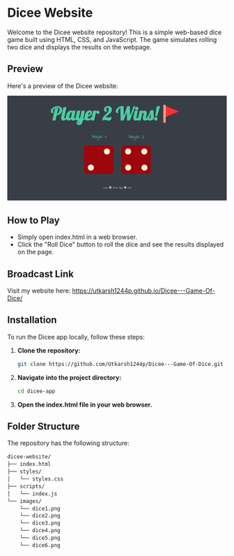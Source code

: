 # Dicee Website

Welcome to the Dicee website repository! This is a simple web-based dice game built using HTML, CSS, and JavaScript. The game simulates rolling two dice and displays the results on the webpage.

## Preview

Here's a preview of the Dicee website:

![Dicee Website Preview](images/dicee-preview.png)

## How to Play
* Simply open index.html in a web browser.
* Click the "Roll Dice" button to roll the dice and see the results displayed on the page.

## Broadcast Link

Visit my website here: https://utkarsh1244p.github.io/Dicee---Game-Of-Dice/

## Installation

To run the Dicee app locally, follow these steps:

1. **Clone the repository:**

   ```bash
   git clone https://github.com/Utkarsh1244p/Dicee---Game-Of-Dice.git

2. **Navigate into the project directory:**

   ```bash
   cd dicee-app

3. **Open the index.html file in your web browser.**

## Folder Structure
The repository has the following structure:
```bash
dicee-website/
├── index.html
├── styles/
│   └── styles.css
├── scripts/
│   └── index.js
└── images/
    └── dice1.png
    └── dice2.png
    └── dice3.png
    └── dice4.png
    └── dice5.png
    └── dice6.png

